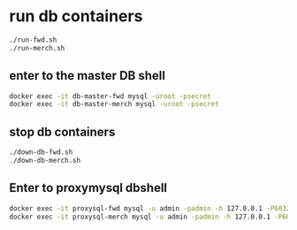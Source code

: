 

# run db containers
```bash
./run-fwd.sh
./run-merch.sh
```
## enter to the master DB shell
```bash
docker exec -it db-master-fwd mysql -uroot -psecret
docker exec -it db-master-merch mysql -uroot -psecret
```

## stop db containers
```bash
./down-db-fwd.sh
./down-db-merch.sh
```

## Enter to proxymysql dbshell
```bash
docker exec -it proxysql-fwd mysql -u admin -padmin -h 127.0.0.1 -P6032 --prompt 'ProxySQL Admin> '
docker exec -it proxysql-merch mysql -u admin -padmin -h 127.0.0.1 -P6032 --prompt 'ProxySQL Admin> '
```